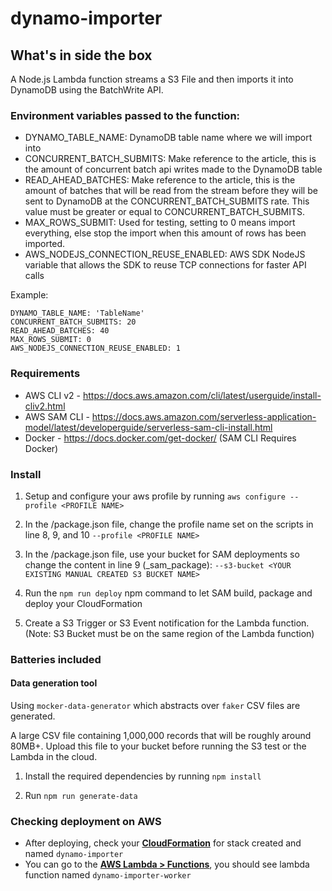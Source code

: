 # dynamo-importer

## What's in side the box

A Node.js Lambda function streams a S3 File and then imports it into DynamoDB using the BatchWrite API.

### Environment variables passed to the function:

- DYNAMO_TABLE_NAME: DynamoDB table name where we will import into
- CONCURRENT_BATCH_SUBMITS: Make reference to the article, this is the amount of concurrent batch api writes made to the DynamoDB table
- READ_AHEAD_BATCHES: Make reference to the article, this is the amount of batches that will be read from the stream before they will be sent to DynamoDB at the CONCURRENT_BATCH_SUBMITS rate. This value must be greater or equal to CONCURRENT_BATCH_SUBMITS.
- MAX_ROWS_SUBMIT: Used for testing, setting to 0 means import everything, else stop the import when this amount of rows has been imported.
- AWS_NODEJS_CONNECTION_REUSE_ENABLED: AWS SDK NodeJS variable that allows the SDK to reuse TCP connections for faster API calls

Example:

```
DYNAMO_TABLE_NAME: 'TableName'
CONCURRENT_BATCH_SUBMITS: 20
READ_AHEAD_BATCHES: 40
MAX_ROWS_SUBMIT: 0
AWS_NODEJS_CONNECTION_REUSE_ENABLED: 1
```

### Requirements

- AWS CLI v2 - https://docs.aws.amazon.com/cli/latest/userguide/install-cliv2.html
- AWS SAM CLI - https://docs.aws.amazon.com/serverless-application-model/latest/developerguide/serverless-sam-cli-install.html
- Docker - https://docs.docker.com/get-docker/ (SAM CLI Requires Docker)

### Install

1. Setup and configure your aws profile by running `aws configure --profile <PROFILE NAME>`

2. In the /package.json file, change the profile name set on the scripts in line 8, 9, and 10 `--profile <PROFILE NAME>`

3. In the /package.json file, use your bucket for SAM deployments so change the content in line 9 (\_sam_package): `--s3-bucket <YOUR EXISTING MANUAL CREATED S3 BUCKET NAME>`

4. Run the `npm run deploy` npm command to let SAM build, package and deploy your CloudFormation

5. Create a S3 Trigger or S3 Event notification for the Lambda function. (Note: S3 Bucket must be on the same region of the Lambda function)

### Batteries included

#### Data generation tool

Using `mocker-data-generator` which abstracts over `faker` CSV files are generated.

A large CSV file containing 1,000,000 records that will be roughly around 80MB+. Upload this file to your bucket before running the S3 test or the Lambda in the cloud.

1. Install the required dependencies by running `npm install`

2. Run `npm run generate-data`

### Checking deployment on AWS

- After deploying, check your [**CloudFormation**](https://us-west-2.console.aws.amazon.com/cloudformation/home?region=us-west-2#/stacks) for stack created and named `dynamo-importer`
- You can go to the [**AWS Lambda > Functions**](https://us-west-2.console.aws.amazon.com/lambda/home?region=us-west-2#/functions), you should see lambda function named `dynamo-importer-worker`
